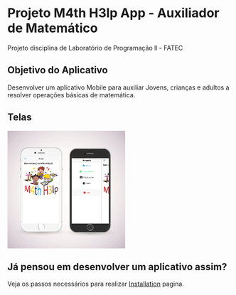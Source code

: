 # Projeto M4th H3lp App - Auxiliador de Matemático
Projeto disciplina de Laboratório de Programação ll - FATEC

## Objetivo do Aplicativo

Desenvolver um aplicativo Mobile para auxiliar Jovens, crianças e adultos a resolver operações básicas de matemática.

## Telas
<img align="center" src="src/assets/imgs/mockup.png" alt="Imagem" width="265"/>

## Já pensou em desenvolver um aplicativo assim?

Veja os passos necessários para realizar  [Installation](Installation.md) pagina.
